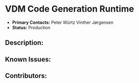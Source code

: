 # VDM Code Generation Runtime
- **Primary Contacts:**
  Peter Würtz Vinther Jørgensen
- **Status:**
  Production

## Description:


## Known Issues:


## Contributors:


